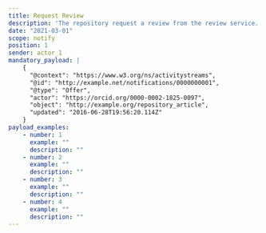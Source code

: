 ```yaml
---
title: Request Review
description: 'The repository request a review from the review service. '
date: "2021-03-01"
scope: notify
position: 1
sender: actor_1
mandatory_payload: |
    {
      "@context": "https://www.w3.org/ns/activitystreams",
      "@id": "http://example.net/notifications/0000000001",
      "@type": "Offer",
      "actor": "https://orcid.org/0000-0002-1825-0097",
      "object": "http://example.org/repository_article",
      "updated": "2016-06-28T19:56:20.114Z"
    }
payload_examples:
    - number: 1
      example: ""
      description: ""
    - number: 2
      example: ""
      description: ""
    - number: 3
      example: ""
      description: ""
    - number: 4
      example: ""
      description: ""
---
```


